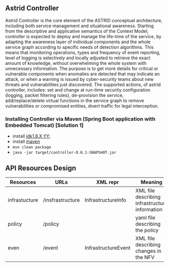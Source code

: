 
## Astrid Controller
Astrid Controller is  the core element of the ASTRID conceptual architecture, including both service
management and situational awareness. Starting from the descriptive and applicative semantics of the Context Model, controller is expected to deploy and manage the life-time of the service, by adapting the awareness layer of individual components and the whole service graph according to specific needs of detection algorithms. This means that monitoring operations, types and frequency of event reporting, level of logging is selectively and locally adjusted to retrieve the exact amount of knowledge, without overwhelming the whole system with unnecessary information. The purpose is to get more details for critical or vulnerable components when anomalies are detected that may indicate an attack, or when a warning is issued by cyber-security teams about new threats and vulnerabilities just discovered.
The supported actions, of astrid controller,  includes: set and change at run-time security configuration (logging, packet filtering rules), de-provision the service, add/replace/delete virtual functions in the service graph to remove vulnerabilities or compromised entities, divert traffic for legal interception. 



### Installing Controller via Maven (Spring Boot application with Embedded Tomcat)  [Solution 1] 
* install [jdk1.8.X YY](http://www.oracle.comntechnetwork/java/javase/downloads/jdk8-downloads-2133151.html);
* install [maven](https://maven.apache.org/install.html) 
* `mvn clean package`
* `java -jar target/controller-0.0.1-SNAPSHOT.jar`

## API Resources Design
| Resources     | URLs             | XML repr            | Meaning                                        |
|---------------|------------------|---------------------|------------------------------------------------|
| infrastucture | /insfrastructure | InfrastructureInfo  | XML file describing infrastructure information |
| policy        | /policy          |                     | yaml file describing the policy                |
| even          | /event           | InfrastructureEvent | XML file describing changes in the NFV         |
